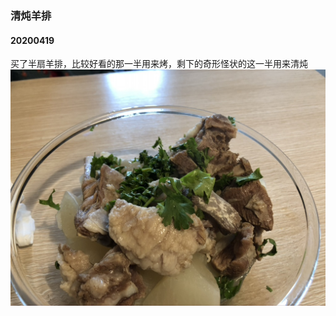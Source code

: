 ### 清炖羊排
#### 20200419
买了半扇羊排，比较好看的那一半用来烤，剩下的奇形怪状的这一半用来清炖
![清炖羊排](/resource/20200419清炖羊排/image.jpeg)
